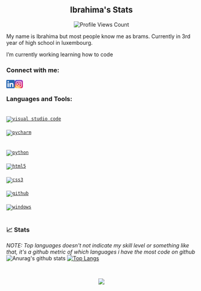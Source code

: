 <h2 align="center">Ibrahima's Stats</h2>
<p align="center">
    <img src="https://komarev.com/ghpvc/?username=ibndiaye" alt="Profile Views Count">
  </p>

My name is Ibrahima but most people know me as brams. Currently in 3rd year of high school in luxembourg.

I’m currently working learning how to code

### Connect with me:

[<img align="left" alt="Ibrahima | LinkedIn" height="22px" src="LinkedIn.png" />][linkedin]
[<img align="left" alt="Ibrahima | Instagram" height="22px" src="./Instagram.png" />][instagram]<br>


### Languages and Tools:
[<code>
<img alt="visual studio code" width="26px" src="https://img.icons8.com/fluent/240/000000/visual-studio-code-2019.png" />
</code>](https://code.visualstudio.com/)
[<code>
<img alt="pycharm" width="26px" src="https://img.icons8.com/color/240/000000/pycharm.png" />
</code>](https://www.jetbrains.com/pycharm/)  
[<code>
<img alt="python" width="26px" src="https://img.icons8.com/color/240/000000/python.png">
</code>](https://www.python.org/)
[<code>
<img alt="html5" width="26px" src="https://img.icons8.com/color/240/000000/html-5.png">
</code>](https://developer.mozilla.org/en-US/docs/Web/HTML)
[<code>
<img alt="css3" width="26px" src="https://img.icons8.com/color/240/000000/css3.png">
</code>](https://developer.mozilla.org/en-US/docs/Web/CSS)
[<code>
<img alt="github" width="26px" src="https://img.icons8.com/ios-glyphs/240/000000/github.png">
</code>](https://github.com/)
[<code>
<img alt="windows" width="26px" src="https://img.icons8.com/color/240/000000/windows-10.png">
</code>](https://www.microsoft.com/en-us/windows)
<br>
### 📈 Stats

_NOTE: Top languages doesn't not indicate my skill level or something like that, it's a github metric of which languages i have the most code on github_
<br>![Anurag's github stats](https://github-readme-stats.vercel.app/api?username=ibndiaye&show_icons=true&theme=dark&bg_color=00000000&hide_border=true&icon_color=4F8CC9&hide_title=true&count_private=true)
[![Top Langs](https://github-readme-stats.vercel.app/api/top-langs/?username=ibndiaye&theme=dark&bg_color=00000000&hide_border=true&icon_color=4F8CC9&hide_title=true&count_private=true)](https://github.com/anuraghazra/github-readme-stats)


[linkedin]: https://www.linkedin.com/in/ibrahima-ndiaye-278909202/
[instagram]: https://www.instagram.com/bench_nigga/
<br>
<p align="center">
  <img src="https://discord.c99.nl/widget/theme-4/748450348175458324.png"/>
</p>
